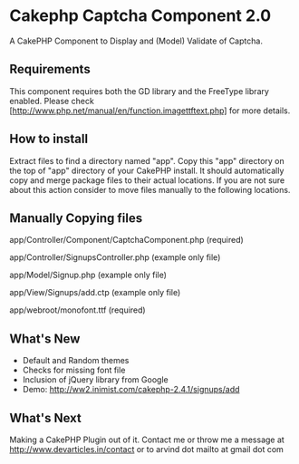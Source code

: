 Cakephp Captcha Component 2.0
=============================

A CakePHP Component to Display and (Model) Validate of Captcha.

Requirements
--------------------
This component requires both the GD library and the FreeType library enabled. Please check [http://www.php.net/manual/en/function.imagettftext.php] for more details.


How to install
--------------------

Extract files to find a directory named "app". Copy this "app" directory on the top of "app" directory of your CakePHP install. It should automatically copy and merge package files to their actual locations. If you are not sure about this action consider to move files manually to the following locations.

Manually Copying files
--------------------
app/Controller/Component/CaptchaComponent.php (required)

app/Controller/SignupsController.php (example only file)

app/Model/Signup.php (example only file)

app/View/Signups/add.ctp (example only file)

app/webroot/monofont.ttf (required)

What's New
--------------------

* Default and Random themes
* Checks for missing font file
* Inclusion of jQuery library from Google
* Demo: http://ww2.inimist.com/cakephp-2.4.1/signups/add

What's Next
--------------------

Making a CakePHP Plugin out of it. Contact me or throw me a message at http://www.devarticles.in/contact or to arvind dot mailto at gmail dot com
